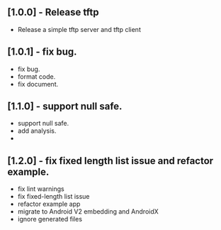 ## [1.0.0] - Release tftp

* Release a simple tftp server and tftp client

## [1.0.1] - fix bug.

* fix bug.
* format code.
* fix document.

## [1.1.0] - support null safe.

* support null safe.
* add analysis.
* 
## [1.2.0] - fix fixed length list issue and refactor example.

* fix lint warnings
* fix fixed-length list issue
* refactor example app
* migrate to Android V2 embedding and AndroidX
* ignore generated files